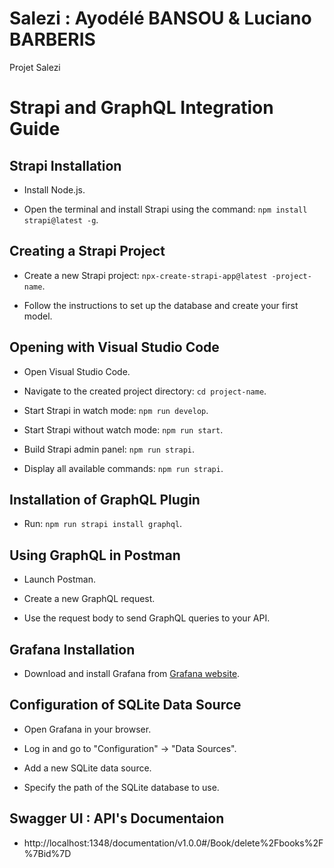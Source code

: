 # Salezi : Ayodélé BANSOU & Luciano BARBERIS

Projet Salezi

# Strapi and GraphQL Integration Guide
 
## Strapi Installation
 
- Install Node.js.

- Open the terminal and install Strapi using the command: `npm install strapi@latest -g`.
 
## Creating a Strapi Project
 
- Create a new Strapi project: `npx-create-strapi-app@latest -project-name`.

- Follow the instructions to set up the database and create your first model.
 
## Opening with Visual Studio Code
 
- Open Visual Studio Code.

- Navigate to the created project directory: `cd project-name`.

- Start Strapi in watch mode: `npm run develop`.

- Start Strapi without watch mode: `npm run start`.

- Build Strapi admin panel: `npm run strapi`.

- Display all available commands: `npm run strapi`.
 
## Installation of GraphQL Plugin
 
- Run: `npm run strapi install graphql`.
 
## Using GraphQL in Postman
 
- Launch Postman.

- Create a new GraphQL request.

- Use the request body to send GraphQL queries to your API.
 
## Grafana Installation
 
- Download and install Grafana from [Grafana website](https://grafana.com/get).
 
## Configuration of SQLite Data Source
 
- Open Grafana in your browser.

- Log in and go to "Configuration" -> "Data Sources".

- Add a new SQLite data source.

- Specify the path of the SQLite database to use.

## Swagger UI : API's Documentaion

- http://localhost:1348/documentation/v1.0.0#/Book/delete%2Fbooks%2F%7Bid%7D
